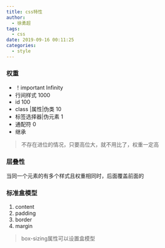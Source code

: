 ```yaml
---
title: css特性
author:
  - 徐勇超
tags:
  - css
date: 2019-09-16 00:11:25
categories:
  - style
---
```


### 权重
- ！important  Infinity
- 行间样式         1000 
- id               100
- class |属性|伪类   10
- 标签选择器|伪元素    1
- 通配符             0
- 继承
>不存在进位的情况，只要高位大，就不用比了，权重一定高

<!-- more -->

### 层叠性
当同一个元素的有多个样式且权重相同时，后面覆盖前面的

### 标准盒模型
1. content
2. padding
3. border
4. margin
>box-sizing属性可以设置盒模型